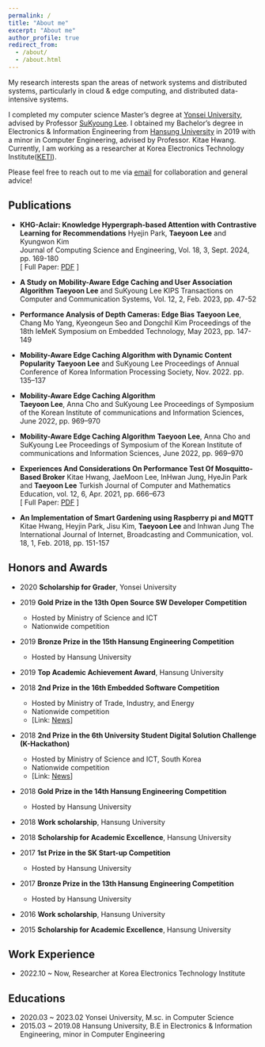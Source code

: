 ```yaml
---
permalink: /
title: "About me"
excerpt: "About me"
author_profile: true
redirect_from: 
  - /about/
  - /about.html
---
```

<style>
red { color: red }
yellow { color: yellow }
</style>


My research interests span the areas of network systems and distributed systems, particularly in cloud & edge computing, and distributed data-intensive systems. 

I completed my computer science Master’s degree at [Yonsei University](https://www.yonsei.ac.kr/en_sc), advised by Professor [SuKyoung Lee](http://winet.yonsei.ac.kr/home/). 
I obtained my Bachelor’s degree in Electronics & Information Engineering from [Hansung University](https://hansung.ac.kr/eng/index.do) in 2019 with a minor in Computer Engineering, advised by Professor. Kitae Hwang. 
Currently, I am working as a researcher at Korea Electronics Technology Institute([KETI](https://www.keti.re.kr/eng/main/main.php)). 

Please feel free to reach out to me via [email](mailto:tylee814@gmail.com) for collaboration and general advice!           
   
   
   
     
## Publications
* **KHG-Aclair: Knowledge Hypergraph-based Attention with Contrastive Learning for Recommendations**
Hyejin Park, **Taeyoon Lee** and Kyungwon Kim  
Journal of Computing Science and Engineering, Vol. 18, 3, Sept. 2024, pp. 169-180  
[ Full Paper: [PDF](https://tylee814.github.io/files/2024JCSE.pdf) ]
            
* **A Study on Mobility-Aware Edge Caching and User Association Algorithm**
**Taeyoon Lee** and SuKyoung Lee 
KIPS Transactions on Computer and Communication Systems, Vol. 12, 2, Feb. 2023, pp. 47-52
                
* **Performance Analysis of Depth Cameras: Edge Bias**
**Taeyoon Lee**, Chang Mo Yang, Kyeongeun Seo and Dongchil Kim
Proceedings of the 18th IeMeK Symposium on Embedded Technology, May 2023, pp. 147-149
     
* **Mobility-Aware Edge Caching Algorithm with Dynamic Content Popularity** 
**Taeyoon Lee** and SuKyoung Lee 
Proceedings of Annual Conference of Korea Information Processing Society, Nov. 2022. pp. 135–137
       
* **Mobility-Aware Edge Caching Algorithm**  
**Taeyoon Lee**, Anna Cho and SuKyoung Lee 
Proceedings of Symposium of the Korean Institute of communications and Information Sciences, June 2022, pp. 969–970
    
* **Mobility-Aware Edge Caching Algorithm**
**Taeyoon Lee**, Anna Cho and SuKyoung Lee 
Proceedings of Symposium of the Korean Institute of communications and Information Sciences, June 2022, pp. 969–970
    
* **Experiences And Considerations On Performance Test Of Mosquitto-Based Broker** 
Kitae Hwang, JaeMoon Lee, InHwan Jung, HyeJin Park and **Taeyoon Lee**
Turkish Journal of Computer and Mathematics Education, vol. 12, 6, Apr. 2021, pp. 666–673  
[ Full Paper: [PDF](https://tylee814.github.io/files/2021TURCOMAT.pdf) ]
    
* **An Implementation of Smart Gardening using Raspberry pi and MQTT**     
Kitae Hwang, Heyjin Park, Jisu Kim, **Taeyoon Lee** and Inhwan Jung
The International Journal of Internet, Broadcasting and Communication, vol. 18, 1, Feb. 2018, pp. 151-157
       
      
    
    
## Honors and Awards 
* 2020 **Scholarship for Grader**, Yonsei University  

* 2019 **Gold Prize in the 13th Open Source SW Developer Competition**
  + Hosted by Ministry of Science and ICT
  + Nationwide competition

* 2019 **Bronze Prize in the 15th Hansung Engineering Competition**
  + Hosted by Hansung University

* 2019 **Top Academic Achievement Award**, Hansung University 

* 2018 **2nd Prize in the 16th Embedded Software Competition**   
  + Hosted by Ministry of Trade, Industry, and Energy   
  + Nationwide competition  
  + [Link: [News](https://news.chosun.com/pan/site/data/html_dir/2019/01/02/2019010200765.html)] 
                
* 2018 **2nd Prize in the 6th University Student Digital Solution Challenge (K-Hackathon)**    
  + Hosted by Ministry of Science and ICT, South Korea  
  + Nationwide competition
  + [Link: [News](https://news.chosun.com/pan/site/data/html_dir/2018/11/19/2018111901900.html)] 

* 2018 **Gold Prize in the 14th Hansung Engineering Competition**
  + Hosted by Hansung University  

* 2018 **Work scholarship**, Hansung University 

* 2018 **Scholarship for Academic Excellence**, Hansung University 

* 2017 **1st Prize in the SK Start-up Competition** 
  + Hosted by Hansung University 

* 2017 **Bronze Prize in the 13th Hansung Engineering Competition**
  + Hosted by Hansung University

* 2016 **Work scholarship**, Hansung University 

* 2015 **Scholarship for Academic Excellence**, Hansung University
                    
        
## Work Experience 
* 2022.10 ~ Now, Researcher at Korea Electronics Technology Institute
        
         
             
## Educations 
* 2020.03 ~ 2023.02 Yonsei University, M.sc. in Computer Science 
* 2015.03 ~ 2019.08 Hansung University, B.E in Electronics & Information Engineering, minor in Computer Engineering 
           
       

